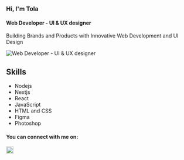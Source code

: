###  Hi, I'm Tola
#### Web Developer - UI & UX designer
Building Brands and Products with Innovative Web Development and UI Design

![Web Developer - UI & UX designer](https://pbs.twimg.com/profile_banners/1481704722616799235/1680000029/1500x500)


## Skills
- Nodejs
- Nextjs
- React
- JavaScript
- HTML and CSS
- Figma
- Photoshop 

#### You can connect with me on:
[<img src='https://cdn.jsdelivr.net/npm/simple-icons@3.0.1/icons/twitter.svg' alt='twitter' height='20' color='#fff'>](https://twitter.com/@meet_tola)  



